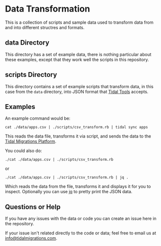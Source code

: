 # Data Transformation

This is a collection of scripts and sample data used to transform data from and
into different structres and formats.

## data Directory

This directory has a set of example data, there is nothing particular about
these examples, except that they work well the scripts in this repository.

## scripts Directory

This directory contains a set of example scripts that transform data, in this
case from the `data` directory, into JSON format that
[Tidal Tools](https://get.tidal.sh) accepts.


## Examples

An example command would be:

`cat ./data/apps.csv | ./scripts/csv_transform.rb | tidal sync apps`

This reads the data file, transforms it via script, and sends the data to the
[Tidal Migrations Platform](https://tidalmigrations.com/product).

You could also do:

`./cat ./data/apps.csv | ./scripts/csv_transform.rb`

or

`./cat ./data/apps.csv | ./scripts/csv_transform.rb | jq .`

Which reads the data from the file, transforms it and displays it for you to
inspect. Optionally you can use [jq](https://stedolan.github.io/jq/) to pretty
print the JSON data.

## Questions or Help

If you have any issues with the data or code you can create an issue here in
the repository.

If your issue isn't related directly to the code or data; feel free to
email us at info@tidalmigrations.com.
